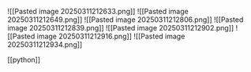 ![[Pasted image 20250311212633.png]]
![[Pasted image 20250311212649.png]]
![[Pasted image 20250311212806.png]]
![[Pasted image 20250311212839.png]]
![[Pasted image 20250311212902.png]]
![[Pasted image 20250311212916.png]]
![[Pasted image 20250311212934.png]]

[[python]]